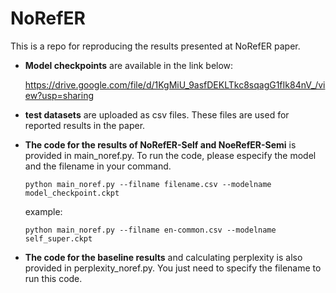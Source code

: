 # NoRefER
This is a repo for reproducing the results presented at NoRefER paper.

- **Model checkpoints** are available in the link below:

  https://drive.google.com/file/d/1KgMiU_9asfDEKLTkc8sqagG1fIk84nV_/view?usp=sharing

- **test datasets** are uploaded as csv files. These files are used for reported results in the paper.

- **The code for the results of NoRefER-Self and NoeRefER-Semi** is provided in main_noref.py. To run the code, please especify the model and the filename in your command.

  <code>python main_noref.py --filname filename.csv --modelname model_checkpoint.ckpt</code>

  example:

  <code>python main_noref.py --filname en-common.csv --modelname self_super.ckpt</code>

- **The code for the baseline results** and calculating perplexity is also provided in perplexity_noref.py. You just need to specify the filename to run this code. 
